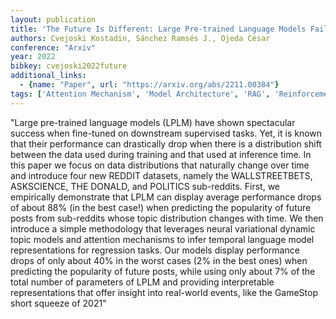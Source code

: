 ```yaml
---
layout: publication
title: 'The Future Is Different: Large Pre-trained Language Models Fail In Prediction Tasks'
authors: Cvejoski Kostadin, Sánchez Ramsés J., Ojeda César
conference: "Arxiv"
year: 2022
bibkey: cvejoski2022future
additional_links:
  - {name: "Paper", url: "https://arxiv.org/abs/2211.00384"}
tags: ['Attention Mechanism', 'Model Architecture', 'RAG', 'Reinforcement Learning', 'Training Techniques', 'Transformer']
---
```

"Large pre-trained language models (LPLM) have shown spectacular success when fine-tuned on downstream supervised tasks. Yet, it is known that their performance can drastically drop when there is a distribution shift between the data used during training and that used at inference time. In this paper we focus on data distributions that naturally change over time and introduce four new REDDIT datasets, namely the WALLSTREETBETS, ASKSCIENCE, THE DONALD, and POLITICS sub-reddits. First, we empirically demonstrate that LPLM can display average performance drops of about 88&#37; (in the best case!) when predicting the popularity of future posts from sub-reddits whose topic distribution changes with time. We then introduce a simple methodology that leverages neural variational dynamic topic models and attention mechanisms to infer temporal language model representations for regression tasks. Our models display performance drops of only about 40&#37; in the worst cases (2&#37; in the best ones) when predicting the popularity of future posts, while using only about 7&#37; of the total number of parameters of LPLM and providing interpretable representations that offer insight into real-world events, like the GameStop short squeeze of 2021"
